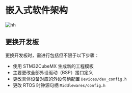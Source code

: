 # 嵌入式软件架构

![hh](https://img.shields.io/badge/version-1.0.0-green)


## 更换开发板


更换开发板时，需进行包括但不限于以下步骤：

* 使用 STM32CubeMX 生成新的工程模板
* 主要更改全部外设驱动（BSP）接口定义
* 更改具体设备对应的外设句柄配置 `Devices/dev_config.h`
* 更改 RTOS 时钟源句柄 `Middlewares/config.h`
